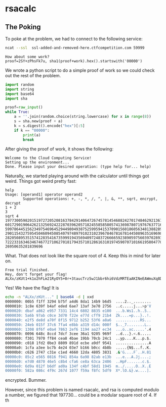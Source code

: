 rsacalc
======
## The Poking
To poke at the problem, we had to connect to the following service:
```bash
ncat --ssl  ssl-added-and-removed-here.ctfcompetition.com 59999
```
```
How about some work?
proof=2SY+zPhsFk7u, sha1(proof+work).hex().startswith('00000')
```
We wrote a python script to do a simple proof of work so we could check out the rest of the problem.
```python
import random
import string
import base64
import sha

proof=raw_input()
while True:
    a = ''.join(random.choice(string.lowercase) for x in range(8))
    s = sha.new(proof + a)
    k = s.digest().encode("hex")[:5]
    if k == "00000":
        print(a)
        break
```
After giving the proof of work, it shows the following: 
```
Welcome to the Cloud Computing Service!
Setting up the environment...
Done. Please input your desired operation: (type help for... help)
```
Naturally, we started playing around with the calculator until things got weird.  Things got weird pretty fast: 
```
help
Usage: [operand1] operator operand2
        Supported operations: +, -, *, /, ^, |, &, **, sqrt, encrypt, decrypt
1 + 2 
3
sqrt 4 
1977300598201519727205208163784291406472674578145468824270174846292136759163427272849544406935918838
6017290190642621325692422287039620571824558585805741369878071976763771688937511032215931942402270224
5997864451562349754696452944980493875259959415370901560186056348138828970612254073760745556920812930
2901154327595450460945085407974897910231023967846781678144508963516969897640526212665113297264271953
2820508953515741283541673599919435694097248372666659238905975603970289313901095062721633355882106300
7222331634634674677271062701817943571012861631019745907071016619580477074612782592098300022381287695
26950635281839696
```
What. That does not look like the square root of 4.  Keep this in mind for later on.  
```
Free trial finished.
Hey, don't forget your flag!
ALXx/zKUt1+k1o2hFLm21RyOY5+0r+3taucTrz5wJ1bbr6hi6VdzMRTEaAKINeEAWmuXq8DOPXDyLud9z/khtOL13o2nD48VlxKyUlP2qKYk6wFfN8Z/pOi7oxnRTAAPEwiPb+CkeGMu9hGUqifsNACWZIyMzX3PPO42oZIFlp/zAXlw/4TOqEuuGbtwyyTBwBgf0gvjiAmJHey+qd+VQRz6o+68e04kA+exZrDMS4vGJidHwx7B7UZgEtpIBTgxhcLlZQgW+UGFSmqYgqvhO+fQSHBG5ci0z6bOimPKJAZtmgEvtt+tChNPxL9Y0RlFWCoIbE+cJn0Qd/Wa+Pxd+Q==
```
Yes! We have the flag! It is
```bash
echo -n "ALXx/zKUt..." | base64 -d | xxd
0000000: 00b5 f1ff 3294 b75f a4d6 8da1 14b9 b6d5  ....2.._........
0000010: 1c8e 639f b4af eded 6ae7 13af 3e70 2756  ..c.....j...>p'V
0000020: dbaf a862 e957 7331 14c4 6802 8835 e100  ...b.Ws1..h..5..
0000030: 5a6b 97ab c0ce 3d70 f22e e77d cff9 21b4  Zk....=p...}..!.
0000040: e2f5 de8d a70f 8f15 9712 b252 53f6 a8a6  ...........RS...
0000050: 24eb 015f 37c6 7fa4 e8bb a319 d14c 000f  $.._7........L..
0000060: 1308 8f6f e0a4 7863 2ef6 1194 aa27 ec34  ...o..xc.....'.4
0000070: 0096 648c 8ccd 7dcf 3cee 36a1 9205 969f  ..d...}.<.6.....
0000080: f301 7970 ff84 cea8 4bae 19bb 70cb 24c1  ..yp....K...p.$.
0000090: c018 1fd2 0be3 8809 891d ecbe a9df 9541  ...............A
00000a0: 1cfa a3ee bc7b 4e24 03e7 b166 b0cc 4b8b  .....{N$...f..K.
00000b0: c626 2747 c31e c1ed 4660 12da 4805 3831  .&'G....F`..H.81
00000c0: 85c2 e565 0816 f941 854a 6a98 82ab e13b  ...e...A.Jj....;
00000d0: e7d0 4870 46e5 c8b4 cfa6 ce8a 63ca 2406  ..HpF.......c.$.
00000e0: 6d9a 012f b6df ad0a 134f c4bf 58d1 1945  m../.....O..X..E
00000f0: 582a 086c 4f9c 267d 1077 f59a f8fc 5df9  X*.lO.&}.w....].
```
encrypted. Bummer. 

However, since this problem is named rsacalc, and rsa is computed modulo a number, we figured that 197730... could be a modular square root of 4.  If th
